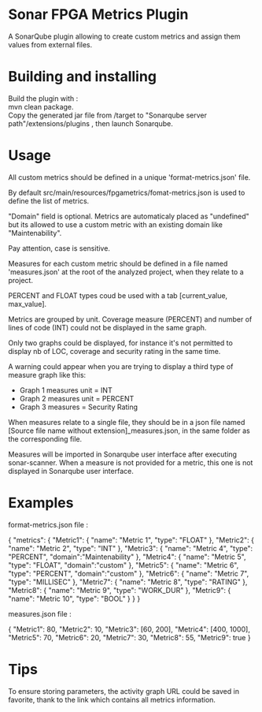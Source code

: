 # Sonar FPGA Metrics Plugin  

A SonarQube plugin allowing to create custom metrics and assign them values from external files. 

# Building and installing  

Build the plugin with :   
mvn clean package.  
Copy the generated jar file from /target to "Sonarqube server path"/extensions/plugins , then launch Sonarqube.   

# Usage

All custom metrics should be defined in a unique 'format-metrics.json' file.  

By default src/main/resources/fpgametrics/fomat-metrics.json is used to define the list of metrics.

"Domain" field is optional. Metrics are automaticaly placed as "undefined" but its allowed to use a custom metric with an existing domain like "Maintenability". 

Pay attention, case is sensitive.

Measures for each custom metric should be defined in a file named 'measures.json' at the root of the analyzed project, when they relate to a project.

PERCENT and FLOAT types coud be used with a tab [current_value, max_value].

Metrics are grouped by unit. Coverage measure (PERCENT) and number of lines of code (INT) could not be displayed in the same graph.

Only two graphs could be displayed, for instance it's not permitted to display nb of LOC, coverage and security rating in the same time.

A warning could appear when you are trying to display a third type of measure graph like this:
- Graph 1 measures unit = INT
- Graph 2 measures unit = PERCENT
- Graph 3 measures = Security Rating

When measures relate to a single file, they should be in a json file named [Source file name without extension]_measures.json, in the same folder as the corresponding file.    

Measures will be imported in Sonarqube user interface after executing sonar-scanner. When a measure is not provided for a metric, this one is not displayed in Sonarqube user interface.


# Examples

format-metrics.json file :   


{
	"metrics": {
		"Metric1": {
			"name": "Metric 1",
			"type": "FLOAT"
		},
		"Metric2": {
			"name": "Metric 2",
			"type": "INT"
		},
		"Metric3": {
			"name": "Metric 4",
			"type": "PERCENT",
			"domain":"Maintenability"
		},
		"Metric4": {
			"name": "Metric 5",
			"type": "FLOAT",
			"domain":"custom"
		},
		"Metric5": {
			"name": "Metric 6",
			"type": "PERCENT",
			"domain":"custom"
		},
		"Metric6": {
			"name": "Metric 7",
			"type": "MILLISEC"
		},
		"Metric7": {
			"name": "Metric 8",
			"type": "RATING"
		},
		"Metric8": {
			"name": "Metric 9",
			"type": "WORK_DUR"
		},
		"Metric9": {
			"name": "Metric 10",
			"type": "BOOL"
		}
	}
}


measures.json file :   

{
	"Metric1": 80,
	"Metric2": 10,
	"Metric3": [60, 200],
	"Metric4": [400, 1000],
	"Metric5": 70,
	"Metric6": 20,
	"Metric7": 30,
	"Metric8": 55,
	"Metric9": true
}   


# Tips

To ensure storing parameters, the activity graph URL could be saved in favorite, thank to the link which contains all metrics information.
